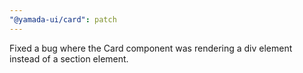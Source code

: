 ```yaml
---
"@yamada-ui/card": patch
---
```


Fixed a bug where the Card component was rendering a div element instead of a section element.

